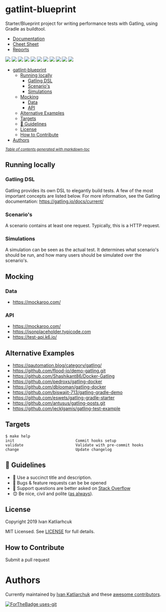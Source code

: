 # gatlint-blueprint

Starter/Blueprint project for writing performance tests with Gatling, using Gradle as buildtool.

- [Documentation](https://gatling.io/docs/current/)
- [Cheet Sheet](https://gatling.io/docs/current/cheat-sheet/)
- [Reports](https://gatling.io/docs/current/general/reports/)

[![](https://img.shields.io/github/license/ik-performance/gatling-blueprint)](https://github.com/ik-performance/gatling-blueprint)
![](https://img.shields.io/github/v/tag/ik-performance/gatling-blueprint)
![](https://img.shields.io/issues/github/ik-performance/gatling-blueprint)
![](https://img.shields.io/github/issues/ik-performance/gatling-blueprint)
![](https://img.shields.io/github/issues-closed/ik-performance/gatling-blueprint)
[![](https://img.shields.io/github/languages/code-size/ik-performance/gatling-blueprint)](https://github.com/ik-performance/gatling-blueprint)
[![](https://img.shields.io/github/repo-size/ik-performance/gatling-blueprint)](https://github.com/ik-performance/gatling-blueprint)
![](https://img.shields.io/github/languages/top/ik-performance/gatling-blueprint?color=green&logo=terraform&logoColor=blue)
![](https://img.shields.io/github/commit-activity/m/ik-performance/gatling-blueprint)
![](https://img.shields.io/github/contributors/ik-performance/gatling-blueprint)
![](https://img.shields.io/github/last-commit/ik-performance/gatling-blueprint)

- [gatlint-blueprint](#gatlint-blueprint)
  * [Running locally](#running-locally)
    + [Gatling DSL](#gatling-dsl)
    + [Scenario's](#scenario-s)
    + [Simulations](#simulations)
  * [Mocking](#mocking)
    + [Data](#data)
    + [API](#api)
  * [Alternative Examples](#alternative-examples)
  * [Targets](#targets)
  * [:memo: Guidelines](#-memo--guidelines)
  * [License](#license)
  * [How to Contribute](#how-to-contribute)
- [Authors](#authors)

<small><i><a href='http://ecotrust-canada.github.io/markdown-toc/'>Table of contents generated with markdown-toc</a></i></small>

## Running locally

### Gatling DSL
Gatling provides its own DSL to elegantly build tests. A few of the most important concepts are listed below. For more information, see the Gatling documentation: https://gatling.io/docs/current/

### Scenario's
A scenario contains at least one request. Typically, this is a HTTP request.

### Simulations
A simulation can be seen as the actual test. It determines what scenario's should be run, and how many users should be simulated over the scenario's.

## Mocking

### Data

- https://mockaroo.com/

### API

- https://mockaroo.com/
- https://jsonplaceholder.typicode.com
- https://test-api.k6.io/

## Alternative Examples

- https://qautomation.blog/category/gatling/
- https://github.com/flood-io/demo-gatling.git
- https://github.com/Shashikant86/Docker-Gatling
- https://github.com/pedroxs/gatling-docker
- https://github.com/dblooman/gatling-docker
- https://github.com/biswajit-713/gatling-gradle-demo
- https://github.com/eswets/gatling-gradle-starter
- https://github.com/antusus/gatling-posts.git
- https://github.com/jecklgamis/gatling-test-example

## Targets

<!-- START makefile-doc -->
```
$ make help
init                           Commit hooks setup
validate                       Validate with pre-commit hooks
change                         Update changelog
```
<!-- END makefile-doc -->

## :memo: Guidelines

 - :memo: Use a succinct title and description.
 - :bug: Bugs & feature requests can be be opened
 - :signal_strength: Support questions are better asked on [Stack Overflow](https://stackoverflow.com/)
 - :blush: Be nice, civil and polite ([as always](http://contributor-covenant.org/version/1/4/)).

## License

Copyright 2019 Ivan Katliarhcuk

MIT Licensed. See [LICENSE](./LICENSE) for full details.

## How to Contribute

Submit a pull request

# Authors

Currently maintained by [Ivan Katliarchuk](https://github.com/ivankatliarchuk) and these [awesome contributors](https://github.com/terraform-module/terraform-module-blueprint/graphs/contributors).

[![ForTheBadge uses-git](http://ForTheBadge.com/images/badges/uses-git.svg)](https://GitHub.com/)
